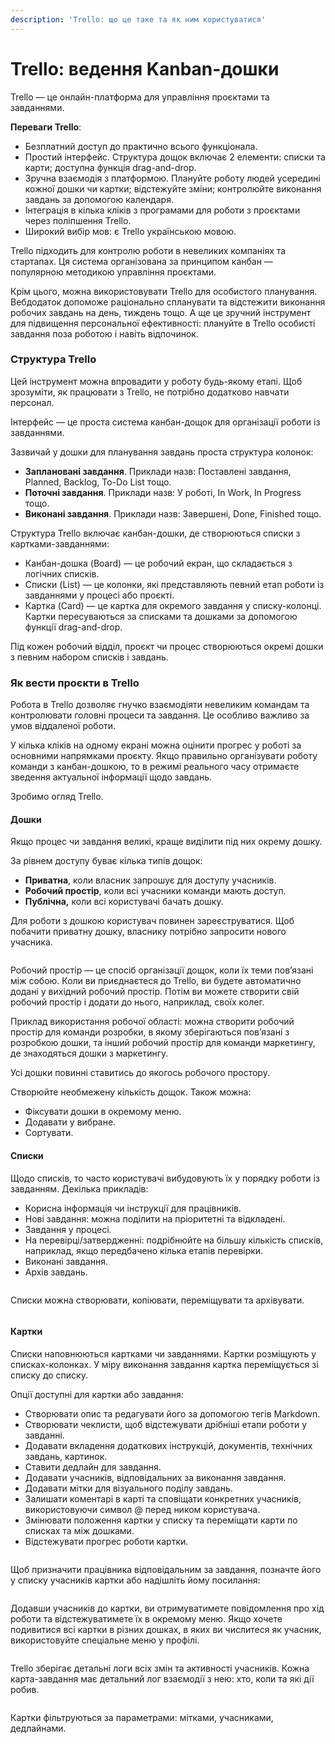 ```yaml
---
description: 'Trello: що це таке та як ним користуватися'
---
```


# Trello: ведення Kanban-дошки

&#x20;Trello — це онлайн-платформа для управління проєктами та завданнями.

**Переваги Trello**:

* Безплатний доступ до практично всього функціонала.
* Простий інтерфейс. Структура дощок включає 2 елементи: списки та карти; доступна функція drag-and-drop.
* Зручна взаємодія з платформою. Плануйте роботу людей усередині кожної дошки чи картки; відстежуйте зміни; контролюйте виконання завдань за допомогою календаря.
* Інтеграція в кілька кліків з програмами для роботи з проєктами через поліпшення Trello.
* Широкий вибір мов: є Trello українською мовою.

Trello підходить для контролю роботи в невеликих компаніях та стартапах. Ця система організована за принципом канбан — популярною методикою управління проєктами.

Крім цього, можна використовувати Trello для особистого планування. Вебдодаток допоможе раціонально спланувати та відстежити виконання робочих завдань на день, тиждень тощо. А ще це зручний інструмент для підвищення персональної ефективності: плануйте в Trello особисті завдання поза роботою і навіть відпочинок.

### Структура Trello <a href="#struktura-trello" id="struktura-trello"></a>

Цей інструмент можна впровадити у роботу будь-якому етапі. Щоб зрозуміти, як працювати з Trello, не потрібно додатково навчати персонал.

Інтерфейс — це проста система канбан-дощок для організації роботи із завданнями.

Зазвичай у дошки для планування завдань проста структура колонок:

* **Заплановані завдання**. Приклади назв: Поставлені завдання, Planned, Backlog, To-Do List тощо.
* **Поточні завдання**. Приклади назв: У роботі, In Work, In Progress тощо.
* **Виконані завдання**. Приклади назв: Завершені, Done, Finished тощо.

Структура Trello включає канбан-дошки, де створюються списки з картками-завданнями:

* Канбан-дошка (Board) — це робочий екран, що складається з логічних списків.
* Списки (List) — це колонки, які представляють певний етап роботи із завданнями у процесі або проєкті.
* Картка (Card) — це картка для окремого завдання у списку-колонці. Картки пересуваються за списками та дошками за допомогою функції drag-and-drop.

Під кожен робочий відділ, проєкт чи процес створюються окремі дошки з певним набором списків і завдань.

### Як вести проєкти в Trello <a href="#kak-vesti-proyekty-v-trello" id="kak-vesti-proyekty-v-trello"></a>

Робота в Trello дозволяє гнучко взаємодіяти невеликим командам та контролювати головні процеси та завдання. Це особливо важливо за умов віддаленої роботи.

У кілька кліків на одному екрані можна оцінити прогрес у роботі за основними напрямками проєкту. Якщо правильно організувати роботу команди з канбан-дошкою, то в режимі реального часу отримаєте зведення актуальної інформації щодо завдань.

Зробимо огляд Trello.

#### Дошки <a href="#doski" id="doski"></a>

Якщо процес чи завдання великі, краще виділити під них окрему дошку.

За рівнем доступу буває кілька типів дощок:

* **Приватна**, коли власник запрошує для доступу учасників.
* **Робочий простір**, коли всі учасники команди мають доступ.
* **Публічна,** коли всі користувачі бачать дошку.

Для роботи з дошкою користувач повинен зареєструватися. Щоб побачити приватну дошку, власнику потрібно запросити нового учасника.

<figure><img src=".gitbook/assets/image (6) (1).png" alt=""><figcaption></figcaption></figure>

Робочий простір — це спосіб організації дощок, коли їх теми пов’язані між собою. Коли ви приєднаєтеся до Trello, ви будете автоматично додані у вихідний робочий простір. Потім ви можете створити свій робочий простір і додати до нього, наприклад, своїх колег.

Приклад використання робочої області: можна створити робочий простір для команди розробки, в якому зберігаються пов’язані з розробкою дошки, та інший робочий простір для команди маркетингу, де знаходяться дошки з маркетингу.

Усі дошки повинні ставитись до якогось робочого простору.

Створюйте необмежену кількість дощок. Також можна:

* Фіксувати дошки в окремому меню.
* Додавати у вибране.
* Сортувати.

#### Списки <a href="#spiski" id="spiski"></a>

Щодо списків, то часто користувачі вибудовують їх у порядку роботи із завданням. Декілька прикладів:

* Корисна інформація чи інструкції для працівників.
* Нові завдання: можна поділити на пріоритетні та відкладені.
* Завдання у процесі.
* На перевірці/затвердженні: подрібнюйте на більшу кількість списків, наприклад, якщо передбачено кілька етапів перевірки.
* Виконані завдання.
* Архів завдань.

<figure><img src=".gitbook/assets/image (7) (1).png" alt=""><figcaption></figcaption></figure>

Списки можна створювати, копіювати, переміщувати та архівувати.

<figure><img src=".gitbook/assets/image (8) (1).png" alt=""><figcaption></figcaption></figure>

#### Картки <a href="#kartochki" id="kartochki"></a>

Списки наповнюються картками чи завданнями. Картки розміщують у списках-колонках. У міру виконання завдання картка переміщується зі списку до списку.

Опції доступні для картки або завдання:

* Створювати опис та редагувати його за допомогою тегів Markdown.
* Створювати чеклисти, щоб відстежувати дрібніші етапи роботи у завданні.
* Додавати вкладення додаткових інструкцій, документів, технічних завдань, картинок.
* Ставити дедлайн для завдання.
* Додавати учасників, відповідальних за виконання завдання.
* Додавати мітки для візуального поділу завдань.
* Залишати коментарі в карті та сповіщати конкретних учасників, використовуючи символ @ перед ником користувача.
* Змінювати положення картки у списку та переміщати карти по списках та між дошками.
* Відстежувати прогрес роботи картки.

<figure><img src=".gitbook/assets/image (9) (1).png" alt=""><figcaption></figcaption></figure>

Щоб призначити працівника відповідальним за завдання, позначте його у списку учасників картки або надішліть йому посилання:

<figure><img src=".gitbook/assets/image (10) (1).png" alt=""><figcaption></figcaption></figure>

Додавши учасників до картки, ви отримуватимете повідомлення про хід роботи та відстежуватимете їх в окремому меню. Якщо хочете подивитися всі картки в різних дошках, в яких ви числитеся як учасник, використовуйте спеціальне меню у профілі.

<figure><img src=".gitbook/assets/image (11) (1).png" alt=""><figcaption></figcaption></figure>

Trello зберігає детальні логи всіх змін та активності учасників. Кожна карта-завдання має детальний лог взаємодії з нею: хто, коли та які дії робив.

<figure><img src=".gitbook/assets/image (12) (1).png" alt=""><figcaption></figcaption></figure>

Картки фільтруються за параметрами: мітками, учасниками, дедлайнами.

<figure><img src=".gitbook/assets/image (13) (1).png" alt=""><figcaption></figcaption></figure>
